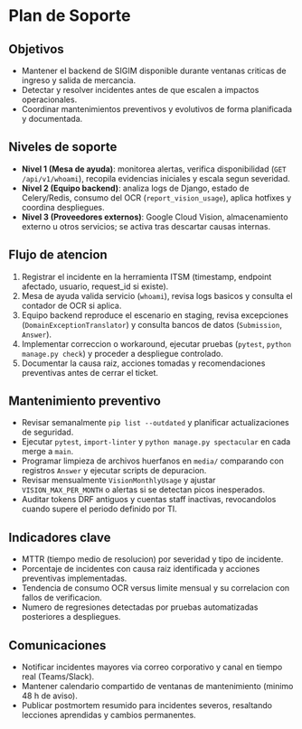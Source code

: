 # Plan de Soporte

## Objetivos
- Mantener el backend de SIGIM disponible durante ventanas criticas de ingreso y salida de mercancia.
- Detectar y resolver incidentes antes de que escalen a impactos operacionales.
- Coordinar mantenimientos preventivos y evolutivos de forma planificada y documentada.

## Niveles de soporte
- **Nivel 1 (Mesa de ayuda)**: monitorea alertas, verifica disponibilidad (`GET /api/v1/whoami`), recopila evidencias iniciales y escala segun severidad.
- **Nivel 2 (Equipo backend)**: analiza logs de Django, estado de Celery/Redis, consumo del OCR (`report_vision_usage`), aplica hotfixes y coordina despliegues.
- **Nivel 3 (Proveedores externos)**: Google Cloud Vision, almacenamiento externo u otros servicios; se activa tras descartar causas internas.

## Flujo de atencion
1. Registrar el incidente en la herramienta ITSM (timestamp, endpoint afectado, usuario, request_id si existe).
2. Mesa de ayuda valida servicio (`whoami`), revisa logs basicos y consulta el contador de OCR si aplica.
3. Equipo backend reproduce el escenario en staging, revisa excepciones (`DomainExceptionTranslator`) y consulta bancos de datos (`Submission`, `Answer`).
4. Implementar correccion o workaround, ejecutar pruebas (`pytest`, `python manage.py check`) y proceder a despliegue controlado.
5. Documentar la causa raiz, acciones tomadas y recomendaciones preventivas antes de cerrar el ticket.

## Mantenimiento preventivo
- Revisar semanalmente `pip list --outdated` y planificar actualizaciones de seguridad.
- Ejecutar `pytest`, `import-linter` y `python manage.py spectacular` en cada merge a `main`.
- Programar limpieza de archivos huerfanos en `media/` comparando con registros `Answer` y ejecutar scripts de depuracion.
- Revisar mensualmente `VisionMonthlyUsage` y ajustar `VISION_MAX_PER_MONTH` o alertas si se detectan picos inesperados.
- Auditar tokens DRF antiguos y cuentas staff inactivas, revocandolos cuando supere el periodo definido por TI.

## Indicadores clave
- MTTR (tiempo medio de resolucion) por severidad y tipo de incidente.
- Porcentaje de incidentes con causa raiz identificada y acciones preventivas implementadas.
- Tendencia de consumo OCR versus limite mensual y su correlacion con fallos de verificacion.
- Numero de regresiones detectadas por pruebas automatizadas posteriores a despliegues.

## Comunicaciones
- Notificar incidentes mayores via correo corporativo y canal en tiempo real (Teams/Slack).
- Mantener calendario compartido de ventanas de mantenimiento (minimo 48 h de aviso).
- Publicar postmortem resumido para incidentes severos, resaltando lecciones aprendidas y cambios permanentes.
